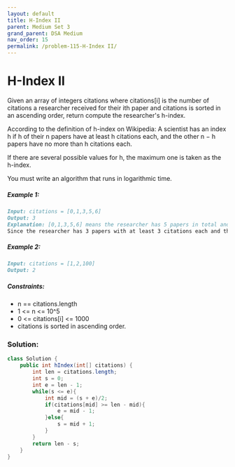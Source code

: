 ```yaml
---
layout: default
title: H-Index II
parent: Medium Set 3
grand_parent: DSA Medium
nav_order: 15
permalink: /problem-115-H-Index II/
---
```

# H-Index II
Given an array of integers citations where citations[i] is the number of citations a researcher received for their ith paper and citations is sorted in an ascending order, return compute the researcher's h-index.

According to the definition of h-index on Wikipedia: A scientist has an index h if h of their n papers have at least h citations each, and the other n − h papers have no more than h citations each.

If there are several possible values for h, the maximum one is taken as the h-index.

You must write an algorithm that runs in logarithmic time.

##### Example 1:
```markdown
Input: citations = [0,1,3,5,6]
Output: 3
Explanation: [0,1,3,5,6] means the researcher has 5 papers in total and each of them had received 0, 1, 3, 5, 6 citations respectively.
Since the researcher has 3 papers with at least 3 citations each and the remaining two with no more than 3 citations each, their h-index is 3.
```
##### Example 2:
```markdown
Input: citations = [1,2,100]
Output: 2
```
##### Constraints:
* n == citations.length
* 1 <= n <= 10^5
* 0 <= citations[i] <= 1000
* citations is sorted in ascending order.

### Solution:
```java
class Solution {
    public int hIndex(int[] citations) {
        int len = citations.length;
        int s = 0;
        int e = len - 1;
        while(s <= e){
            int mid = (s + e)/2;
            if(citations[mid] >= len - mid){
                e = mid - 1;
            }else{
                s = mid + 1;
            }
        }
        return len - s;
    }
}
```